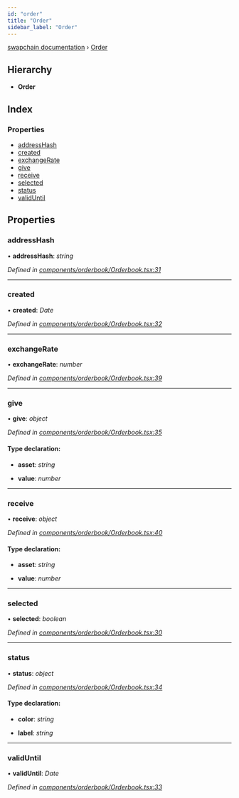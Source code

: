 ```yaml
---
id: "order"
title: "Order"
sidebar_label: "Order"
---
```


[swapchain documentation](../globals.md) › [Order](order.md)

## Hierarchy

- **Order**

## Index

### Properties

- [addressHash](order.md#addresshash)
- [created](order.md#created)
- [exchangeRate](order.md#exchangerate)
- [give](order.md#give)
- [receive](order.md#receive)
- [selected](order.md#selected)
- [status](order.md#status)
- [validUntil](order.md#validuntil)

## Properties

### addressHash

• **addressHash**: _string_

_Defined in [components/orderbook/Orderbook.tsx:31](https://github.com/chronark/swapchain/blob/e6681b5/src/components/orderbook/Orderbook.tsx#L31)_

---

### created

• **created**: _Date_

_Defined in [components/orderbook/Orderbook.tsx:32](https://github.com/chronark/swapchain/blob/e6681b5/src/components/orderbook/Orderbook.tsx#L32)_

---

### exchangeRate

• **exchangeRate**: _number_

_Defined in [components/orderbook/Orderbook.tsx:39](https://github.com/chronark/swapchain/blob/e6681b5/src/components/orderbook/Orderbook.tsx#L39)_

---

### give

• **give**: _object_

_Defined in [components/orderbook/Orderbook.tsx:35](https://github.com/chronark/swapchain/blob/e6681b5/src/components/orderbook/Orderbook.tsx#L35)_

#### Type declaration:

- **asset**: _string_

- **value**: _number_

---

### receive

• **receive**: _object_

_Defined in [components/orderbook/Orderbook.tsx:40](https://github.com/chronark/swapchain/blob/e6681b5/src/components/orderbook/Orderbook.tsx#L40)_

#### Type declaration:

- **asset**: _string_

- **value**: _number_

---

### selected

• **selected**: _boolean_

_Defined in [components/orderbook/Orderbook.tsx:30](https://github.com/chronark/swapchain/blob/e6681b5/src/components/orderbook/Orderbook.tsx#L30)_

---

### status

• **status**: _object_

_Defined in [components/orderbook/Orderbook.tsx:34](https://github.com/chronark/swapchain/blob/e6681b5/src/components/orderbook/Orderbook.tsx#L34)_

#### Type declaration:

- **color**: _string_

- **label**: _string_

---

### validUntil

• **validUntil**: _Date_

_Defined in [components/orderbook/Orderbook.tsx:33](https://github.com/chronark/swapchain/blob/e6681b5/src/components/orderbook/Orderbook.tsx#L33)_
